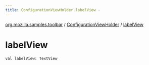 ```yaml
---
title: ConfigurationViewHolder.labelView - 
---
```


[org.mozilla.samples.toolbar](../index.html) / [ConfigurationViewHolder](index.html) / [labelView](./label-view.html)

# labelView

`val labelView: TextView`